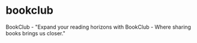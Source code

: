 # bookclub
BookClub - "Expand your reading horizons with BookClub - Where sharing books brings us closer."
